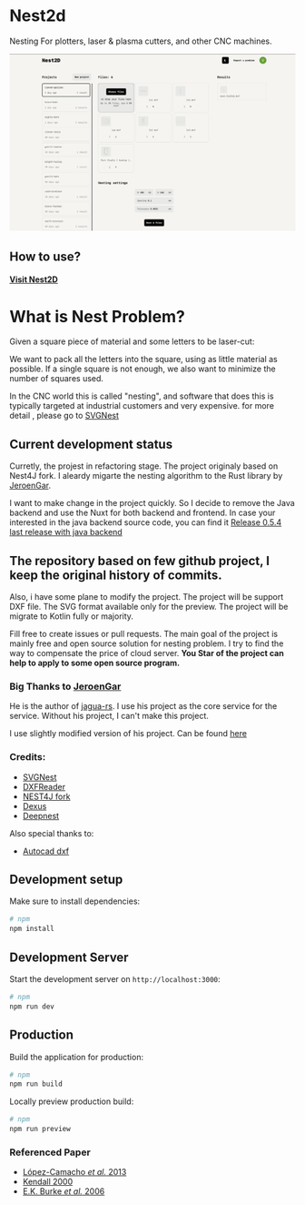 # Nest2d

Nesting For plotters, laser & plasma cutters, and other CNC machines.

![screen of working](./doc/web_screen.png)

## How to use?

#### [Visit Nest2D](https://nest2d.stelmashchuk.dev/)

# What is Nest Problem?

Given a square piece of material and some letters to be laser-cut:

We want to pack all the letters into the square, using as little material as possible. If a single square is not enough,
we also want to minimize the number of squares used.

In the CNC world this is called "nesting", and software that does this is typically targeted at industrial customers and very expensive. for more detail , please go to [SVGNest](https://github.com/Jack000/SVGnest)

## Current development status

Curretly, the projest in refactoring stage. The project originaly based on Nest4J fork. I aleardy migarte the nesting algorithm to the Rust library by [JeroenGar](https://github.com/JeroenGar).

I want to make change in the project quickly. So I decide to remove the Java backend and use the Nuxt for both backend and frontend. In case your interested in the java backend source code, you can find it [Release 0.5.4 last release with java backend](https://github.com/VovaStelmashchuk/nest2d/releases/tag/0.5.4)

## The repository based on few github project, I keep the original history of commits.

Also, i have some plane to modify the project. The project will be support DXF file. The SVG format available only for
the preview. The project will be migrate to Kotlin fully or majority.

Fill free to create issues or pull requests. The main goal of the project is mainly free and open source solution for
nesting problem. I try to find the way to compensate the price of cloud server. **You Star of the project can help to
apply to some open source program.**

### Big Thanks to [JeroenGar](https://github.com/JeroenGar)

He is the author of [jagua-rs](https://github.com/JeroenGar/jagua-rs). I use his project as the core service for the
service. Without his project, I can't make this project.

I use slightly modified version of his project. Can be found [here](https://github.com/VovaStelmashchuk/jagua-rs)

### Credits:

- [SVGNest](https://github.com/Jack000/SVGnest)
- [DXFReader](https://github.com/wholder/DXFReader)
- [NEST4J fork](https://github.com/micycle1/Nest4J/tree/master)
- [Dexus](https://github.com/Dexus)
- [Deepnest](https://github.com/deepnest-next)

Also special thanks to:

- [Autocad dxf](https://github.com/Asaye/autocad-dxf/tree/main)

## Development setup

Make sure to install dependencies:

```bash
# npm
npm install
```

## Development Server

Start the development server on `http://localhost:3000`:

```bash
# npm
npm run dev
```

## Production

Build the application for production:

```bash
# npm
npm run build
```

Locally preview production build:

```bash
# npm
npm run preview
```

### Referenced Paper

- [López-Camacho _et al._ 2013](http://www.cs.stir.ac.uk/~goc/papers/EffectiveHueristic2DAOR2013.pdf)
- [Kendall 2000](http://www.graham-kendall.com/papers/k2001.pdf)
- [E.K. Burke _et al._ 2006](http://citeseerx.ist.psu.edu/viewdoc/download?doi=10.1.1.440.379&rep=rep1&type=pdf)

